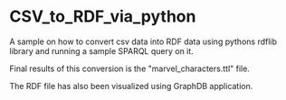 # CSV_to_RDF_via_python
A sample on how to convert csv data into RDF data using pythons rdflib library and running a sample SPARQL query on it.

Final results of this conversion is the "marvel_characters.ttl" file.

The RDF file has also been visualized using GraphDB application.
